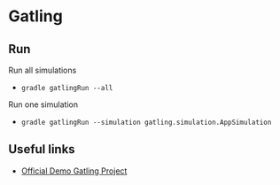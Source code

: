 # Gatling

## Run

Run all simulations
 - `gradle gatlingRun --all`

Run one simulation
- `gradle gatlingRun --simulation gatling.simulation.AppSimulation`


## Useful links

- [Official Demo Gatling Project](https://github.com/gatling/gatling-gradle-plugin-demo-java)